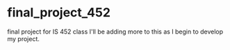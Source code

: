 # final_project_452
final project for IS 452 class
I'll be adding more to this as I begin to develop my project.
